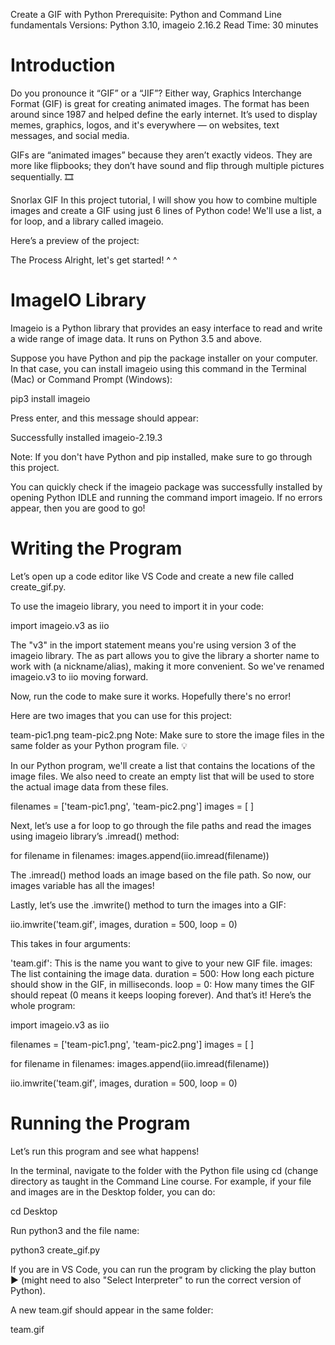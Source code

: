 Create a GIF with Python
Prerequisite: Python and Command Line fundamentals
Versions: Python 3.10, imageio 2.16.2
Read Time: 30 minutes

# Introduction
Do you pronounce it “GIF” or a “JIF”? Either way, Graphics Interchange Format (GIF) is great for creating animated images. The format has been around since 1987 and helped define the early internet. It’s used to display memes, graphics, logos, and it's everywhere — on websites, text messages, and social media.

GIFs are “animated images” because they aren’t exactly videos. They are more like flipbooks; they don’t have sound and flip through multiple pictures sequentially. 🎞️

Snorlax GIF
In this project tutorial, I will show you how to combine multiple images and create a GIF using just 6 lines of Python code! We'll use a list, a for loop, and a library called imageio.

Here’s a preview of the project:

The Process
Alright, let's get started! ^ ^

# ImageIO Library
Imageio is a Python library that provides an easy interface to read and write a wide range of image data. It runs on Python 3.5 and above.

Suppose you have Python and pip the package installer on your computer. In that case, you can install imageio using this command in the Terminal (Mac) or Command Prompt (Windows):

pip3 install imageio

Press enter, and this message should appear:

Successfully installed imageio-2.19.3

Note: If you don't have Python and pip installed, make sure to go through this project.

You can quickly check if the imageio package was successfully installed by opening Python IDLE and running the command import imageio. If no errors appear, then you are good to go!

# Writing the Program
Let’s open up a code editor like VS Code and create a new file called create_gif.py.

To use the imageio library, you need to import it in your code:

import imageio.v3 as iio

The "v3" in the import statement means you're using version 3 of the imageio library. The as part allows you to give the library a shorter name to work with (a nickname/alias), making it more convenient. So we've renamed imageio.v3 to iio moving forward.

Now, run the code to make sure it works. Hopefully there's no error!

Here are two images that you can use for this project:

team-pic1.png
team-pic2.png
Note: Make sure to store the image files in the same folder as your Python program file. 💡

In our Python program, we'll create a list that contains the locations of the image files. We also need to create an empty list that will be used to store the actual image data from these files.

filenames = ['team-pic1.png', 'team-pic2.png']
images = [ ]

Next, let’s use a for loop to go through the file paths and read the images using imageio library’s .imread() method:

for filename in filenames:
  images.append(iio.imread(filename))

The .imread() method loads an image based on the file path. So now, our images variable has all the images!

Lastly, let’s use the .imwrite() method to turn the images into a GIF:

iio.imwrite('team.gif', images, duration = 500, loop = 0)

This takes in four arguments:

'team.gif': This is the name you want to give to your new GIF file.
images: The list containing the image data.
duration = 500: How long each picture should show in the GIF, in milliseconds.
loop = 0: How many times the GIF should repeat (0 means it keeps looping forever).
And that’s it! Here’s the whole program:

import imageio.v3 as iio

filenames = ['team-pic1.png', 'team-pic2.png']
images = [ ]

for filename in filenames:
  images.append(iio.imread(filename))

iio.imwrite('team.gif', images, duration = 500, loop = 0)

# Running the Program
Let’s run this program and see what happens!

In the terminal, navigate to the folder with the Python file using cd (change directory as taught in the Command Line course. For example, if your file and images are in the Desktop folder, you can do:

cd Desktop

Run python3 and the file name:

python3 create_gif.py

If you are in VS Code, you can run the program by clicking the play button ▶️ (might need to also "Select Interpreter" to run the correct version of Python).

A new team.gif should appear in the same folder:

team.gif

